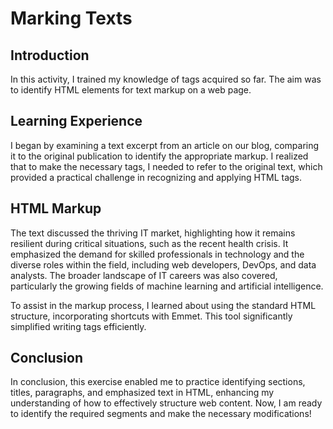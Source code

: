 # Marking Texts 

## Introduction
In this activity, I trained my knowledge of tags acquired so far. The aim was to identify HTML elements for text markup on a web page.

## Learning Experience
I began by examining a text excerpt from an article on our blog, comparing it to the original publication to identify the appropriate markup. I realized that to make the necessary tags, I needed to refer to the original text, which provided a practical challenge in recognizing and applying HTML tags.

## HTML Markup
The text discussed the thriving IT market, highlighting how it remains resilient during critical situations, such as the recent health crisis. It emphasized the demand for skilled professionals in technology and the diverse roles within the field, including web developers, DevOps, and data analysts. The broader landscape of IT careers was also covered, particularly the growing fields of machine learning and artificial intelligence.

To assist in the markup process, I learned about using the standard HTML structure, incorporating shortcuts with Emmet. This tool significantly simplified writing tags efficiently.

## Conclusion
In conclusion, this exercise enabled me to practice identifying sections, titles, paragraphs, and emphasized text in HTML, enhancing my understanding of how to effectively structure web content. Now, I am ready to identify the required segments and make the necessary modifications!